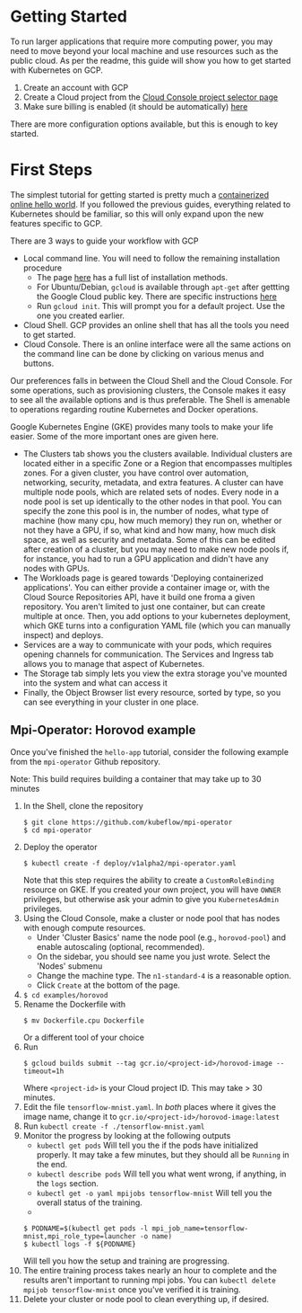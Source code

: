 Getting Started
===============
To run larger applications that require more computing power, you may need to move beyond your local machine and use resources such as the public cloud. As per the readme, this guide will show you how to get started with Kubernetes on GCP.

1. Create an account with GCP
2. Create a Cloud project from the [Cloud Console project selector page](https://console.cloud.google.com/home/dashboard?authuser=1)
3. Make sure billing is enabled (it should be automatically) [here](https://cloud.google.com/billing/docs/how-to/modify-project)

There are more configuration options available, but this is enough to key started.

First Steps
===========
The simplest tutorial for getting started is pretty much a [containerized online hello world](https://cloud.google.com/kubernetes-engine/docs/tutorials/hello-app?authuser=1). If you followed the previous guides, everything related to Kubernetes should be familiar, so this will only expand upon the new features specific to GCP.

There are 3 ways to guide your workflow with GCP
 - Local command line. You will need to follow the remaining installation procedure
    - The page [here](https://cloud.google.com/sdk/install) has a full list of installation methods.
    - For Ubuntu/Debian, `gcloud` is available through `apt-get` after gettting the Google Cloud public key. There are specific instructions [here](https://cloud.google.com/sdk/docs/downloads-apt-get)
    - Run `gcloud init`. This will prompt you for a default project. Use the one you created earlier. 
 - Cloud Shell. GCP provides an online shell that has all the tools you need to get started.
 - Cloud Console. There is an online interface were all the same actions on the command line can be done by clicking on various menus and buttons.

Our preferences falls in between the Cloud Shell and the Cloud Console. For some operations, such as provisioning clusters, the Console makes it easy to see all the available options and is thus preferable. The Shell is amenable to operations regarding routine Kubernetes and Docker operations.

Google Kubernetes Engine (GKE) provides many tools to make your life easier. Some of the more important ones are given here. 
 - The Clusters tab shows you the clusters available. Individual clusters are located either in a specific Zone or a Region that encompasses multiples zones. For a given cluster, you have control over automation, networking, security, metadata, and extra features. A cluster can have multiple node pools, which are related sets of nodes. 
   Every node in a node pool is set up identically to the other nodes in that pool. You can specify the zone this pool is in, the number of nodes, what type of machine (how many cpu, how much memory) they run on, whether or not they have a GPU, if so, what kind and how many, how much disk space, as well as security and metadata. Some of this can be edited after creation of a cluster, but you may need to make new node pools if, for instance, you had to run a GPU application and didn't have any nodes with GPUs.
 - The Workloads page is geared towards 'Deploying containerized applications'. You can either provide a container image or, with the Cloud Source Repositories API, have it build one froma a given repository. You aren't limited to just one container, but can create multiple at once. Then, you add options to your kubernetes deployment, which GKE turns into a configuration YAML file (which you can manually inspect) and deploys. 
 - Services are a way to communicate with your pods, which requires opening channels for communication. The Services and Ingress tab allows you to manage that aspect of Kubernetes.
 - The Storage tab simply lets you view the extra storage you've mounted into the system and what can access it
 - Finally, the Object Browser list every resource, sorted by type, so you can see everything in your cluster in one place.

Mpi-Operator: Horovod example
-----------------------------
Once you've finished the `hello-app` tutorial, consider the following example from the `mpi-operator` Github repository.

Note: This build requires building a container that may take up to 30 minutes

1. In the Shell, clone the repository
   ```
   $ git clone https://github.com/kubeflow/mpi-operator
   $ cd mpi-operator
   ```
2. Deploy the operator
   ```
   $ kubectl create -f deploy/v1alpha2/mpi-operator.yaml
   ```
   Note that this step requires the ability to create a `CustomRoleBinding` resource on GKE. If you created your own project, you will have `OWNER` privileges, but otherwise ask your admin to give you `KubernetesAdmin` privileges.
3. Using the Cloud Console, make a cluster or node pool that has nodes with enough compute resources.
    - Under 'Cluster Basics' name the node pool (e.g., `horovod-pool`) and enable autoscaling (optional, recommended).
    - On the sidebar, you should see name you just wrote. Select the 'Nodes' submenu
    - Change the machine type. The `n1-standard-4` is a reasonable option.
    - Click `Create` at the bottom of the page.
4. `$ cd examples/horovod`
5. Rename the Dockerfile with
   ```
   $ mv Dockerfile.cpu Dockerfile
   ```
   Or a different tool of your choice
6. Run
   ```
   $ gcloud builds submit --tag gcr.io/<project-id>/horovod-image --timeout=1h
   ```
   Where `<project-id>` is your Cloud project ID. This may take > 30 minutes.
7. Edit the file `tensorflow-mnist.yaml`. In *both* places where it gives the image name, change it to `gcr.io/<project-id>/horovod-image:latest`
8. Run `kubectl create -f ./tensorflow-mnist.yaml`
9. Monitor the progress by looking at the following outputs
    - `kubectl get pods` Will tell you the if the pods have initialized properly. It may take a few minutes, but they should all be `Running` in the end.
    - `kubectl describe pods` Will tell you what went wrong, if anything, in the `logs` section.
    - `kubectl get -o yaml mpijobs tensorflow-mnist` Will tell you the overall status of the training.
    - 
    ```
    $ PODNAME=$(kubectl get pods -l mpi_job_name=tensorflow-mnist,mpi_role_type=launcher -o name)
    $ kubectl logs -f ${PODNAME}
    ```
    Will tell you how the setup and training are progressing.
10. The entire training process takes nearly an hour to complete and the results aren't important to running mpi jobs. You can `kubectl delete mpijob tensorflow-mnist` once you've verified it is training.
11. Delete your cluster or node pool to clean everything up, if desired.

